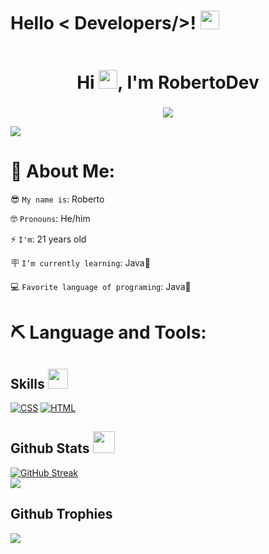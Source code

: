 <h1> Hello < Developers/>! <img src = "https://raw.githubusercontent.com/MartinHeinz/MartinHeinz/master/wave.gif" width = 30px> </h1>

<div id="header" align="center">
  <img src="">
  
  <h1>Hi <img src = "https://raw.githubusercontent.com/MartinHeinz/MartinHeinz/master/wave.gif" width = 30px>, I'm RobertoDev </h1>
  <h3></h3>
</div>


 
<p align='center'>
</p>

<div align="center">
  <img src="https://camo.githubusercontent.com/ce0c4d4b1ff3ea1fb626d43de5882a452fafd1d2b9942edb13bbbbd5c34094a1/68747470733a2f2f6b6f6d617265762e636f6d2f67687076632f3f757365726e616d653d73616d6d77797926636f6c6f723d626c756576696f6c6574">
</div>

<p>
  <a href="https://github.com/DenverCoder1/readme-typing-svg"><img src="https://readme-typing-svg.herokuapp.com?&font=IBM+Plex+Sans&color=abcdef&size=20&lines=Welcome+to+my+GitHub+Profile!;I'm+a+System+Engineering;I'm+a+Back-End+Developer;Here+you+can+see+a+little+part+of+my" /></a>
</p>

# 📑 About Me:

😎 `My name is`: Roberto

🤓 `Pronouns`: He/him

⚡ `I'm`: 21 years old

🪧 `I’m currently learning`: Java🍵

💻 `Favorite language of programing`: Java🍵

# ⛏️ Language and Tools:



<h2> Skills <img src = "https://media2.giphy.com/media/QssGEmpkyEOhBCb7e1/giphy.gif?cid=ecf05e47a0n3gi1bfqntqmob8g9aid1oyj2wr3ds3mg700bl&rid=giphy.gif" width = 32px> </h2>

<p>
<a href="https://github.com/search?q=user%3ADenverCoder1+is%3Arepo+language%3Acss"><img alt="CSS" src="https://img.shields.io/badge/CSS%20-%231572B6.svg?logo=css3&logoColor=white"></a>
<a href="https://github.com/search?q=user%3ADenverCoder1+is%3Arepo+language%3Ahtml"><img alt="HTML" src="https://img.shields.io/badge/HTML%20-%23E34F26.svg?logo=html5&logoColor=white"></a>


<h2> Github Stats <img src = "https://i.pinimg.com/originals/65/c4/f4/65c4f452571be1261e9c623f7da488ac.gif" width = 35px> </h2>

[![GitHub Streak](https://github-readme-streak-stats.herokuapp.com?user=Roberto&theme=transparent&hide_border=true)](https://git.io/streak-stats)<br/>
![](https://github-readme-stats.vercel.app/api/top-langs/?username=Aneal07&theme=dark&hide_border=false&include_all_commits=false&count_private=false&layout=compact)

 <h2> Github Trophies </h2>
 
![](https://github-profile-trophy.vercel.app/?username=Aneal07&theme=onedark&no-frame=true&no-bg=false&margin-w=4)
